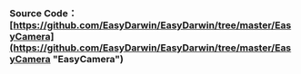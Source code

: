 ### Source Code：[https://github.com/EasyDarwin/EasyDarwin/tree/master/EasyCamera](https://github.com/EasyDarwin/EasyDarwin/tree/master/EasyCamera "EasyCamera") ###